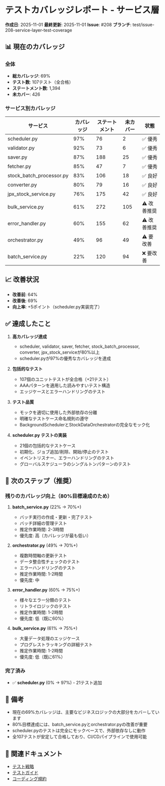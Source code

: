 # テストカバレッジレポート - サービス層

**作成日**: 2025-11-01
**最終更新**: 2025-11-01
**Issue**: #208
**ブランチ**: test/issue-208-service-layer-test-coverage

## 📊 現在のカバレッジ

### 全体
- **総カバレッジ**: 69%
- **テスト数**: 107テスト（全合格）
- **ステートメント数**: 1,394
- **未カバー**: 426

### サービス別カバレッジ

| サービス | カバレッジ | ステートメント | 未カバー | 状態 |
|---------|-----------|--------------|---------|------|
| scheduler.py | 97% | 76 | 2 | ✅ 優秀 |
| validator.py | 92% | 73 | 6 | ✅ 優秀 |
| saver.py | 87% | 188 | 25 | ✅ 優秀 |
| fetcher.py | 85% | 47 | 7 | ✅ 優秀 |
| stock_batch_processor.py | 83% | 106 | 18 | ✅ 良好 |
| converter.py | 80% | 79 | 16 | ✅ 良好 |
| jpx_stock_service.py | 76% | 175 | 42 | ✅ 良好 |
| bulk_service.py | 61% | 272 | 105 | ⚠️ 改善推奨 |
| error_handler.py | 60% | 155 | 62 | ⚠️ 改善推奨 |
| orchestrator.py | 49% | 96 | 49 | ⚠️ 要改善 |
| batch_service.py | 22% | 120 | 94 | ❌ 要改善 |

## 📈 改善状況

- **改善前**: 64%
- **改善後**: 69%
- **向上率**: +5ポイント（scheduler.py実装完了）

## ✅ 達成したこと

1. **高カバレッジ達成**
   - scheduler, validator, saver, fetcher, stock_batch_processor, converter, jpx_stock_serviceが80%以上
   - scheduler.pyが97%の優秀なカバレッジを達成

2. **包括的なテスト**
   - 107個のユニットテストが全合格（+21テスト）
   - AAAパターンを適用した読みやすいテスト構造
   - エッジケースとエラーハンドリングのテスト

3. **テスト品質**
   - モックを適切に使用した外部依存の分離
   - 明確なテストケース命名規則の遵守
   - BackgroundSchedulerとStockDataOrchestratorの完全なモック化

4. **scheduler.py テストの実装**
   - 21個の包括的なテストケース
   - 初期化、ジョブ追加/削除、開始/停止のテスト
   - イベントリスナー、エラーハンドリングのテスト
   - グローバルスケジューラのシングルトンパターンのテスト

## 🎯 次のステップ（推奨）

### 残りのカバレッジ向上（80%目標達成のため）

1. **batch_service.py** (22% → 70%+)
   - バッチ実行の作成・更新・完了テスト
   - バッチ詳細の管理テスト
   - 推定作業時間: 2-3時間
   - 優先度: 高（カバレッジが最も低い）

2. **orchestrator.py** (49% → 70%+)
   - 複数時間軸の更新テスト
   - データ整合性チェックのテスト
   - エラーハンドリングのテスト
   - 推定作業時間: 1-2時間
   - 優先度: 中

3. **error_handler.py** (60% → 75%+)
   - 様々なエラー分類のテスト
   - リトライロジックのテスト
   - 推定作業時間: 1-2時間
   - 優先度: 低（既に60%）

4. **bulk_service.py** (61% → 75%+)
   - 大量データ処理のエッジケース
   - プログレストラッキングの詳細テスト
   - 推定作業時間: 1-2時間
   - 優先度: 低（既に61%）

### 完了済み
- ✅ **scheduler.py** (0% → 97%) - 21テスト追加

## 📝 備考

- 現在の69%カバレッジは、主要なビジネスロジックの大部分をカバーしています
- 80%目標達成には、batch_service.pyとorchestrator.pyの改善が重要
- scheduler.pyのテストは完全にモックベースで、外部依存なしに動作
- 全107テストが安定して合格しており、CI/CDパイプラインで使用可能

## 🔗 関連ドキュメント

- [テスト戦略](./testing_strategy.md)
- [テストガイド](./testing_guide.md)
- [コーディング規約](./coding_standards.md)
